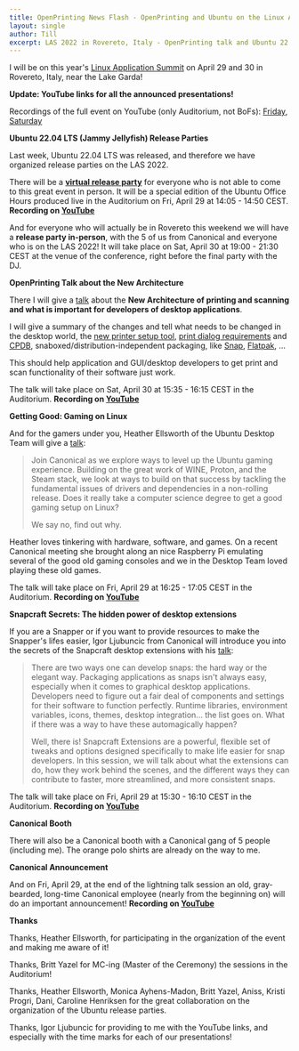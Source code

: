 ```yaml
---
title: OpenPrinting News Flash - OpenPrinting and Ubuntu on the Linux App Summit 2022
layout: single
author: Till
excerpt: LAS 2022 in Rovereto, Italy - OpenPrinting talk and Ubuntu 22.04 LTS Release parties
---
```

I will be on this year's [Linux Application Summit](https://conf.linuxappsummit.org/event/4/overview) on April 29 and 30 in Rovereto, Italy, near the Lake Garda!

**Update: YouTube links for all the announced presentations!**

Recordings of the full event on YouTube (only Auditorium, not BoFs): [Friday](https://www.youtube.com/watch?v=CBPefa0Ckq8), [Saturday](https://www.youtube.com/watch?v=HxM15UOVmyA)

**Ubuntu 22.04 LTS (Jammy Jellyfish) Release Parties**

Last week, Ubuntu 22.04 LTS was released, and therefore we have organized release parties on the LAS 2022.

There will be a **[virtual release party](https://www.youtube.com/watch?v=CBPefa0Ckq8&t=15480s)** for everyone who is not able to come to this great event in person. It will be a special edition of the Ubuntu Office Hours produced live in the Auditorium on Fri, April 29 at 14:05 - 14:50 CEST. **Recording on [YouTube](https://www.youtube.com/watch?v=CBPefa0Ckq8&t=15480s)**

And for everyone who will actually be in Rovereto this weekend we will have a **release party in-person**, with the 5 of us from Canonical and everyone who is on the LAS 2022! It will take place on Sat, April 30 at 19:00 - 21:30 CEST at the venue of the conference, right before the final party with the DJ. 

**OpenPrinting Talk about the New Architecture**

There I will give a [talk](https://conf.linuxappsummit.org/event/4/contributions/106/) about the **New Architecture of printing and scanning and what is important for developers of desktop applications**.

I will give a summary of the changes and tell what needs to be changed in the desktop world, the [new printer setup tool](https://openprinting.github.io/OpenPrinting-News-February-2022/#gui-printer-setup-tool-and-print-dialog---essential-for-user-experience), [print dialog requirements](https://openprinting.github.io/OpenPrinting-News-February-2022/#the-print-dialogs) and [CPDB](https://nilanjanalodh.github.io/common-print-dialog-gsoc17/), snaboxed/distribution-independent packaging, like [Snap](https://openprinting.github.io/OpenPrinting-News-March-2022/#how-to-snap-an-application), [Flatpak](https://openprinting.github.io/OpenPrinting-News-March-2022/#flatpak-and-printing), ...

This should help application and GUI/desktop developers to get print and scan functionality of their software just work.

The talk will take place on Sat, April 30 at 15:35 - 16:15 CEST in the Auditorium. **Recording on [YouTube](https://www.youtube.com/watch?v=HxM15UOVmyA&t=23814s)**

**Getting Good: Gaming on Linux**

And for the gamers under you, Heather Ellsworth of the Ubuntu Desktop Team will give a [talk](https://conf.linuxappsummit.org/event/4/contributions/92/):

> Join Canonical as we explore ways to level up the Ubuntu gaming experience. Building on the great work of WINE, Proton, and the Steam stack, we look at ways to build on that success by tackling the fundamental issues of drivers and dependencies in a non-rolling release. Does it really take a computer science degree to get a good gaming setup on Linux?
> 
> We say no, find out why.

Heather loves tinkering with hardware, software, and games. On a recent Canonical meeting she brought along an nice Raspberry Pi emulating several of the good old gaming consoles and we in the Desktop Team loved playing these old games.

The talk will take place on Fri, April 29 at 16:25 - 17:05 CEST in the Auditorium. **Recording on [YouTube](https://www.youtube.com/watch?v=CBPefa0Ckq8&t=23480s)**

**Snapcraft Secrets: The hidden power of desktop extensions**

If you are a Snapper or if you want to provide resources to make the Snapper's lifes easier, Igor Ljubuncic from Canonical will introduce you into the secrets of the Snapcraft desktop extensions with his [talk](https://conf.linuxappsummit.org/event/4/contributions/91/):

> There are two ways one can develop snaps: the hard way or the elegant way. Packaging applications as snaps isn't always easy, especially when it comes to graphical desktop applications. Developers need to figure out a fair deal of components and settings for their software to function perfectly. Runtime libraries, environment variables, icons, themes, desktop integration... the list goes on. What if there was a way to have these automagically happen?
> 
> Well, there is! Snapcraft Extensions are a powerful, flexible set of tweaks and options designed specifically to make life easier for snap developers. In this session, we will talk about what the extensions can do, how they work behind the scenes, and the different ways they can contribute to faster, more streamlined, and more consistent snaps.

The talk will take place on Fri, April 29 at 15:30 - 16:10 CEST in the Auditorium. **Recording on [YouTube](https://www.youtube.com/watch?v=CBPefa0Ckq8&t=20210s)**

**Canonical Booth**

There will also be a Canonical booth with a Canonical gang of 5 people (including me). The orange polo shirts are already on the way to me.

**Canonical Announcement**

And on Fri, April 29, at the end of the lightning talk session an old, gray-bearded, long-time Canonical employee (nearly from the beginning on) will do an important announcement! **Recording on [YouTube](https://www.youtube.com/watch?v=CBPefa0Ckq8&t=31880s)**

**Thanks**

Thanks, Heather Ellsworth, for participating in the organization of the event and making me aware of it!

Thanks, Britt Yazel for MC-ing (Master of the Ceremony) the sessions in the Auditorium!

Thanks, Heather Ellsworth, Monica Ayhens-Madon, Britt Yazel, Aniss, Kristi Progri, Dani, Caroline Henriksen for the great collaboration on the organization of the Ubuntu release parties.

Thanks, Igor Ljubuncic for providing to me with the YouTube links, and especially with the time marks for each of our presentations!

